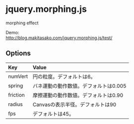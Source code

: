 jquery.morphing.js
====================

morphing effect

Demo:  
http://blog.makitasako.com/jquery.morphing.js/test/

## Options
| Key | Value |
|:-----|:-----|
| numVert | 円の粒度。デフォルトは6。 |
| spring | バネ運動の動作数値。デフォルトは0.005 |
| friction | 摩擦運動の動作数値。デフォルトは0.90 |
| radius | Canvasの表示半径。デフォルトは90 |
| fps | デフォルトは45。 |